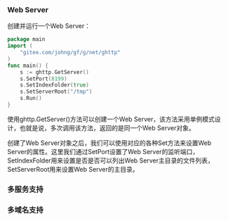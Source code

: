 ### Web Server
创建并运行一个Web Server：
```go
package main
import (
    "gitee.com/johng/gf/g/net/ghttp"
)
func main() {
    s := ghttp.GetServer()
    s.SetPort(8199)
    s.SetIndexFolder(true)
    s.SetServerRoot("/tmp")
    s.Run()
}
```
使用ghttp.GetServer()方法可以创建一个Web Server，该方法采用单例模式设计，也就是说，多次调用该方法，返回的是同一个Web Server对象。

创建了Web Server对象之后，我们可以使用对应的各种Set方法来设置Web Server的属性。这里我们通过SetPort设置了Web Server的监听端口，SetIndexFolder用来设置是否是否可以列出Web Server主目录的文件列表，SetServerRoot用来设置Web Server的主目录。
### 多服务支持


### 多域名支持